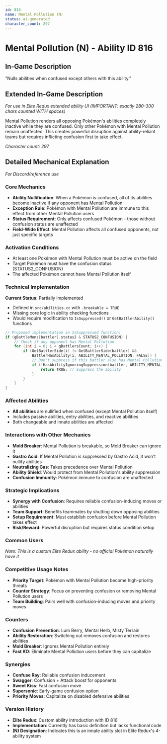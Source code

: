 ```yaml
---
id: 816
name: Mental Pollution (N)
status: ai-generated
character_count: 297
---
```


# Mental Pollution (N) - Ability ID 816

## In-Game Description
"Nulls abilities when confused except others with this ability."

## Extended In-Game Description
*For use in Elite Redux extended ability UI (IMPORTANT: exactly 280-300 chars counted WITH spaces)*

Mental Pollution renders all opposing Pokémon's abilities completely inactive while they are confused. Only other Pokémon with Mental Pollution remain unaffected. This creates powerful disruption against ability-reliant teams but requires inflicting confusion first to take effect.

*Character count: 297*

## Detailed Mechanical Explanation
*For Discord/reference use*

### Core Mechanics
- **Ability Nullification**: When a Pokémon is confused, all of its abilities become inactive if any opponent has Mental Pollution
- **Exception Rule**: Pokémon with Mental Pollution are immune to this effect from other Mental Pollution users
- **Status Requirement**: Only affects confused Pokémon - those without confusion status are unaffected
- **Field-Wide Effect**: Mental Pollution affects all confused opponents, not just specific targets

### Activation Conditions
- At least one Pokémon with Mental Pollution must be active on the field
- Target Pokémon must have the confusion status (STATUS2_CONFUSION)
- The affected Pokémon cannot have Mental Pollution itself

### Technical Implementation
**Current Status**: Partially implemented
- Defined in `src/abilities.cc` with `.breakable = TRUE`
- Missing core logic in ability checking functions
- Would require modification to `IsSuppressed()` or `GetBattlerAbility()` functions

```c
// Proposed implementation in IsSuppressed function:
if (gBattleMons[battler].status2 & STATUS2_CONFUSION) {
    // Check if any opponent has Mental Pollution
    for (int i = 0; i < gBattlersCount; i++) {
        if (GetBattlerSide(i) != GetBattlerSide(battler) && 
            BattlerHasAbility(i, ABILITY_MENTAL_POLLUTION, FALSE)) {
            // Don't suppress if this battler also has Mental Pollution
            if (!HasAbilityIgnoringSuppression(battler, ABILITY_MENTAL_POLLUTION)) {
                return TRUE; // Suppress the ability
            }
        }
    }
}
```

### Affected Abilities
- **All abilities** are nullified when confused (except Mental Pollution itself)
- Includes passive abilities, entry abilities, and reactive abilities
- Both changeable and innate abilities are affected

### Interactions with Other Mechanics
- **Mold Breaker**: Mental Pollution is breakable, so Mold Breaker can ignore it
- **Gastro Acid**: If Mental Pollution is suppressed by Gastro Acid, it won't nullify abilities
- **Neutralizing Gas**: Takes precedence over Mental Pollution
- **Ability Shield**: Would protect from Mental Pollution's ability suppression
- **Confusion Immunity**: Pokémon immune to confusion are unaffected

### Strategic Implications
- **Synergy with Confusion**: Requires reliable confusion-inducing moves or abilities
- **Team Support**: Benefits teammates by shutting down opposing abilities
- **Setup Requirement**: Must establish confusion before Mental Pollution takes effect
- **Risk/Reward**: Powerful disruption but requires status condition setup

### Common Users
*Note: This is a custom Elite Redux ability - no official Pokémon naturally have it*

### Competitive Usage Notes
- **Priority Target**: Pokémon with Mental Pollution become high-priority threats
- **Counter Strategy**: Focus on preventing confusion or removing Mental Pollution users
- **Team Building**: Pairs well with confusion-inducing moves and priority moves

### Counters
- **Confusion Prevention**: Lum Berry, Mental Herb, Misty Terrain
- **Ability Restoration**: Switching out removes confusion and restores abilities  
- **Mold Breaker**: Ignores Mental Pollution entirely
- **Fast KO**: Eliminate Mental Pollution users before they can capitalize

### Synergies
- **Confuse Ray**: Reliable confusion inducement
- **Swagger**: Confusion + Attack boost for opponents
- **Sweet Kiss**: Fast confusion move
- **Supersonic**: Early-game confusion option
- **Priority Moves**: Capitalize on disabled defensive abilities

### Version History
- **Elite Redux**: Custom ability introduction with ID 816
- **Implementation**: Currently has basic definition but lacks functional code
- **(N) Designation**: Indicates this is an innate ability slot in Elite Redux's 4-ability system